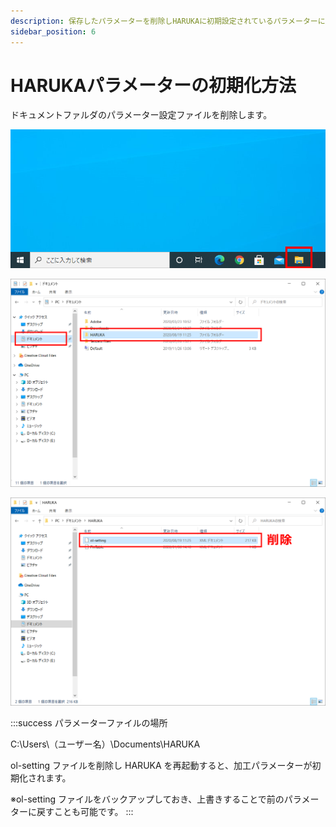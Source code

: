 ```yaml
---
description: 保存したパラメーターを削除しHARUKAに初期設定されているパラメーターに戻す
sidebar_position: 6
---
```


# HARUKAパラメーターの初期化方法

ドキュメントファルダのパラメーター設定ファイルを削除します。

![1.タスクバーのフォルダアイコンをクリック](/assets/img_20200821_02.png)

![2.クイックアクセス「ドキュメント」の中の「HARUKA」をクリック](/assets/img_20200821_01.png)

![3.HARUKAの中の「ol-setting」を削除する](/assets/img_20200821_03.png)

:::success
パラメーターファイルの場所

C:\Users\（ユーザー名）\Documents\HARUKA

ol-setting ファイルを削除し HARUKA を再起動すると、加工パラメーターが初期化されます。

※ol-setting ファイルをバックアップしておき、上書きすることで前のパラメーターに戻すことも可能です。
:::
